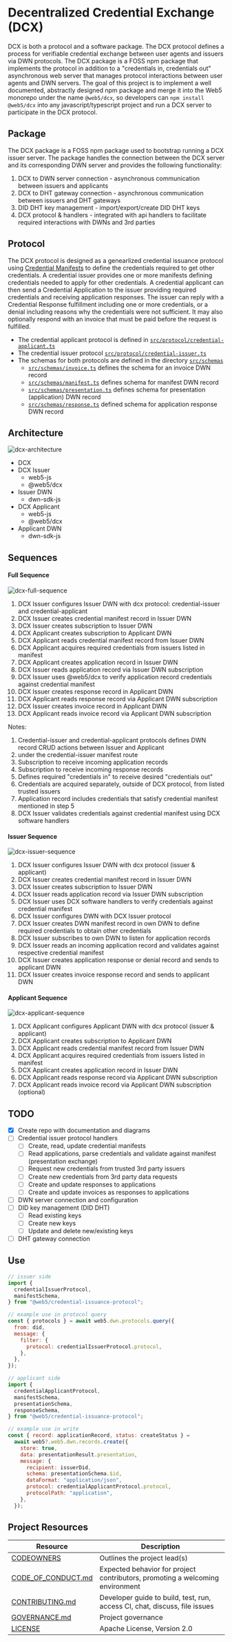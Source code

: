 # Decentralized Credential Exchange (DCX)

DCX is both a protocol and a software package. The DCX protocol defines a process for verifiable credential exchange between user agents and issuers via DWN protocols. The DCX package is a FOSS npm package that implements the protocol in addition to a "credentials in, credentials out" asynchronous web server that manages protocol interactions between user agents and DWN servers. The goal of this project is to implement a well documented, abstractly designed npm package and merge it into the Web5 monorepo under the name `@web5/dcx`, so developers can `npm install @web5/dcx` into any javascript/typescript project and run a DCX server to participate in the DCX protocol.

## Package

The DCX package is a FOSS npm package used to bootstrap running a DCX issuer server. The package handles the connection between the DCX server and its corresponding DWN server and provides the following functionality:

1. DCX to DWN server connection - asynchronous communication between issuers and applicants
2. DCX to DHT gateway connection - asynchronous communication between issuers and DHT gateways
3. DID DHT key management - import/export/create DID DHT keys
4. DCX protocol & handlers - integrated with api handlers to facilitate required interactions with DWNs and 3rd parties

## Protocol

The DCX protocol is designed as a genearlized credential issuance protocol using [Credential Manifests](https://identity.foundation/credential-manifest/) to define the credentials required to get other credentials. A credential issuer provides one or more manifests defining credentials needed to apply for other credentials. A credential applicant can then send a Credential Application to the issuer providing required credentials and receiving application responses. The issuer can reply with a Credential Response fulfillment including one or more credentials, or a denial including reasons why the credentials were not sufficient. It may also optionally respond with an invoice that must be paid before the request is fulfilled.

- The credential applicant protocol is defined in [`src/protocol/credential-applicant.ts`](./src/protocol/credential-applicant.ts)
- The credential issuer protocol [`src/protocol/credential-issuer.ts`](./src/protocol/credential-issuer.ts)
- The schemas for both protocols are defined in the directory [`src/schemas`](./src/schemas/) 
  - [`src/schemas/invoice.ts`](./src/schemas/invoice.ts) defines the schema for an invoice DWN record
  - [`src/schemas/manifest.ts`](./src/schemas/manifest.ts) defines schema for manifest DWN record
  - [`src/schemas/presentation.ts`](./src/schemas/presentation.ts) defines schema for presentation (application) DWN record
  - [`src/schemas/response.ts`](./src/schemas/response.ts) defined schema for application response DWN record


## Architecture

![dcx-architecture](./img/dcx-architecture.png)

- DCX
- DCX Issuer
  - web5-js
  - @web5/dcx
- Issuer DWN
  - dwn-sdk-js
- DCX Applicant
  - web5-js
  - @web5/dcx
- Applicant DWN
  - dwn-sdk-js

## Sequences

<!--
DCX Issuer->Issuer DWN: configure dcx protocol
DCX Issuer->Issuer DWN: create manifest record
DCX Issuer->Issuer DWN: subscribe to record updates
DCX Applicant->Applicant DWN: configure dcx protocol
DCX Applicant->Applicant DWN: create subscription
DCX Applicant->Issuer DWN: read manifest record
DCX Applicant->Trusted Issuers: acquire credentials required by manifest
DCX Applicant->Issuer DWN: create application record
DCX Issuer->Issuer DWN: read application record via subscription
DCX Issuer->DCX Issuer: verify application record credentials
DCX Issuer->Applicant DWN: create application response record
DCX Applicant->Applicant DWN: read response record via subscription
DCX Issuer->Applicant DWN: create invoice record (optional)
DCX Applicant->Applicant DWN: read invoice record  (optional)
-->
#### Full Sequence

![dcx-full-sequence](./img/dcx-full-sequence.png)

1.  DCX Issuer configures Issuer DWN with dcx protocol: credential-issuer and credential-applicant
2.  DCX Issuer creates credential manifest record in Issuer DWN
3.  DCX Issuer creates subscription to Issuer DWN
4.  DCX Applicant creates subscription to Applicant DWN 
5.  DCX Applicant reads credential manifest record from Issuer DWN 
6.  DCX Applicant acquires required credentials from issuers listed in manifest
7.  DCX Applicant creates application record in Issuer DWN
8.  DCX Issuer reads application record via Issuer DWN subscription
9.  DCX Issuer uses @web5/dcx to verify application record credentials against credential manifest 
10. DCX Issuer creates response record in Applicant DWN
11. DCX Applicant reads response record via Applicant DWN subscription
12. DCX Issuer creates invoice record in Applicant DWN
13. DCX Applicant reads invoice record via Applicant DWN subscription

Notes:

1. Credential-issuer and credential-applicant protocols defines DWN record CRUD actions between Issuer and Applicant
2. under the credential-issuer manifest route
3. Subscription to receive incoming application records
4. Subscription to receive incoming response records
5. Defines required "credentials in" to receive desired "credentials out"
6. Credentials are acquired separately, outside of DCX protocol, from listed trusted issuers
7. Application record includes credentials that satisfy credential manifest mentioned in step 5
9. DCX Issuer validates credentials against credential manifest using DCX software handlers

#### Issuer Sequence
<!--
DCX Issuer->Issuer DWN: configure dcx protocol
Issuer DWN\-\->DCX Issuer: return protocol create status
DCX Issuer->Issuer DWN: create manifest record
Issuer DWN\-\->DCX Issuer: return record create status
DCX Issuer->Issuer DWN: subscribe to record updates
Issuer DWN\-\->DCX Issuer: return record subscription
DCX Issuer->Issuer DWN: read application record via subscription
DCX Issuer->DCX Issuer: verify application record credentials 
DCX Issuer->Issuer DWN: create response record
Issuer DWN\-\->DCX Issuer: return record create status
DCX Issuer->Issuer DWN: create invoice record (optional)
Issuer DWN\-\->DCX Issuer: return record create status (optional)
-->

![dcx-issuer-sequence](./img/dcx-issuer-sequence.png)

1. DCX Issuer configures Issuer DWN with dcx protocol (issuer & applicant)
2. DCX Issuer creates credential manifest record in Issuer DWN
3. DCX Issuer creates subscription to Issuer DWN
4. DCX Issuer reads application record via Issuer DWN subscription
5. DCX Issuer uses DCX software handlers to verify credentials against credential manifest
6. DCX Issuer configures DWN with DCX Issuer protocol
7. DCX Issuer creates DWN manifest record in own DWN to define required credentials to obtain other credentials
8. DCX Issuer subscribes to own DWN to listen for application records
9. DCX Issuer reads an incoming application record and validates against respective credential manifest
10. DCX Issuer creates application response or denial record and sends to applicant DWN
11. DCX Issuer creates invoice response record and sends to applicant DWN

#### Applicant Sequence
<!--
DCX Applicant->Applicant DWN: create dcx protocol
Applicant DWN\-\->DCX Applicant: return protocol create status
DCX Applicant->Applicant DWN: create subscription
Applicant DWN\-\->DCX Applicant: return record subscription
DCX Applicant->Issuer DWN: read credential manifest record
Issuer DWN\-\->DCX Applicant: return credential manifest record
DCX Applicant->Trusted Issuers: request credentials required by manifest
Trusted Issuers\-\->DCX Applicant: return requested credentials or alt response
DCX Applicant->Issuer DWN: create application record
Issuer DWN\-\->DCX Applicant: return record create status
DCX Applicant->Applicant DWN: read response record via subscription
DCX Applicant->Applicant DWN: read invoice record via subscription (optional)
-->

![dcx-applicant-sequence](./img/dcx-applicant-sequence.png)

1. DCX Applicant configures Applicant DWN with dcx protocol (issuer & applicant)
1. DCX Applicant creates subscription to Applicant DWN 
2. DCX Applicant reads credential manifest record from Issuer DWN
3. DCX Applicant acquires required credentials from issuers listed in manifest
4. DCX Applicant creates application record in Issuer DWN
5. DCX Applicant reads response record via Applicant DWN subscription
6. DCX Applicant reads invoice record via Applicant DWN subscription (optional)


## TODO

- [x] Create repo with documentation and diagrams
- [ ] Credential issuer protocol handlers
  - [ ] Create, read, update credential manifests
  - [ ] Read applications, parse credentials and validate against manifest (presentation exchange)
  - [ ] Request new credentials from trusted 3rd party issuers
  - [ ] Create new credentials from 3rd party data requests
  - [ ] Create and update responses to applications
  - [ ] Create and update invoices as responses to applications
- [ ] DWN server connection and configuration
- [ ] DID key management (DID DHT)
  - [ ] Read existing keys
  - [ ] Create new keys
  - [ ] Update and delete new/existing keys
- [ ] DHT gateway connection 

## Use

```javascript
// issuer side
import {
  credentialIssuerProtocol,
  manifestSchema,
} from "@web5/credential-issuance-protocol";

// example use in protocol query
const { protocols } = await web5.dwn.protocols.query({
  from: did,
  message: {
    filter: {
      protocol: credentialIssuerProtocol.protocol,
    },
  },
});

// applicant side
import {
  credentialApplicantProtocol,
  manifestSchema,
  presentationSchema,
  responseSchema,
} from "@web5/credential-issuance-protocol";

// example use in write
const { record: applicationRecord, status: createStatus } =
  await web5?.web5.dwn.records.create({
    store: true,
    data: presentationResult.presentation,
    message: {
      recipient: issuerDid,
      schema: presentationSchema.$id,
      dataFormat: "application/json",
      protocol: credentialApplicantProtocol.protocol,
      protocolPath: "application",
    },
  });
```

## Project Resources

| Resource                                   | Description                                                                   |
| ------------------------------------------ | ----------------------------------------------------------------------------- |
| [CODEOWNERS](./CODEOWNERS)                 | Outlines the project lead(s)                                                  |
| [CODE_OF_CONDUCT.md](./CODE_OF_CONDUCT.md) | Expected behavior for project contributors, promoting a welcoming environment |
| [CONTRIBUTING.md](./CONTRIBUTING.md)       | Developer guide to build, test, run, access CI, chat, discuss, file issues    |
| [GOVERNANCE.md](./GOVERNANCE.md)           | Project governance                                                            |
| [LICENSE](./LICENSE)                       | Apache License, Version 2.0                                                   |
